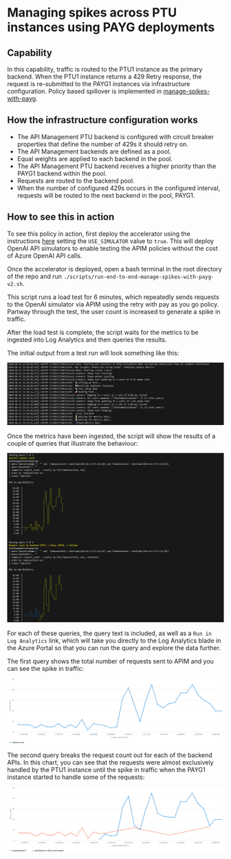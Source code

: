 # Managing spikes across PTU instances using PAYG deployments

## Capability

In this capability, traffic is routed to the PTU1 instance as the primary backend. When the PTU1 instance returns a 429 Retry response, the request is re-submitted to the PAYG1 instances via infrastructure configuration. Policy based spillover is implemented in [manage-spikes-with-payg](../manage-spikes-with-payg/README.md).

## How the infrastructure configuration works

- The API Management PTU backend is configured with circuit breaker properties that define the number of 429s it should retry on.
- The API Management backends are defined as a pool.
- Equal weights are applied to each backend in the pool.
- The API Management PTU backend receives a higher priority than the PAYG1 backend within the pool.
- Requests are routed to the backend pool.
- When the number of configured 429s occurs in the configured interval, requests will be routed to the next backend in the pool, PAYG1.

## How to see this in action

To see this policy in action, first deploy the accelerator using the instructions [here](../../README.md) setting the `USE_SIMULATOR` value to `true`.
This will deploy OpenAI API simulators to enable testing the APIM policies without the cost of Azure OpenAI API calls.

Once the accelerator is deployed, open a bash terminal in the root directory of the repo and run `./scripts/run-end-to-end-manage-spikes-with-payg-v2.sh`.

This script runs a load test for 6 minutes, which repeatedly sends requests to the OpenAI simulator via APIM using the retry with pay as you go policy.
Partway through the test, the user count is increased to generate a spike in traffic.

After the load test is complete, the script waits for the metrics to be ingested into Log Analytics and then queries the results.

The initial output from a test run will look something like this:

![output showing the test steps](docs/output-1.png)

Once the metrics have been ingested, the script will show the results of a couple of queries that illustrate the behaviour:

![output showing the query results](docs/output-2.png)

For each of these queries, the query text is included, as well as a `Run in Log Analytics` link, which will take you directly to the Log Analytics blade in the Azure Portal so that you can run the query and explore the data further.

The first query shows the total number of requests sent to APIM and you can see the spike in traffic:

![Screenshot of Log Analytics query showing the overall request count](docs/query-overall.png)

The second query breaks the request count out for each of the backend APIs. In this chart, you can see that the requests were almost exclusively handled by the PTU1 instance until the spike in traffic when the PAYG1 instance started to handle some of the requests:

![Screenshot of Log Analytics query showing the request count by backend](docs/query-backend.png)
